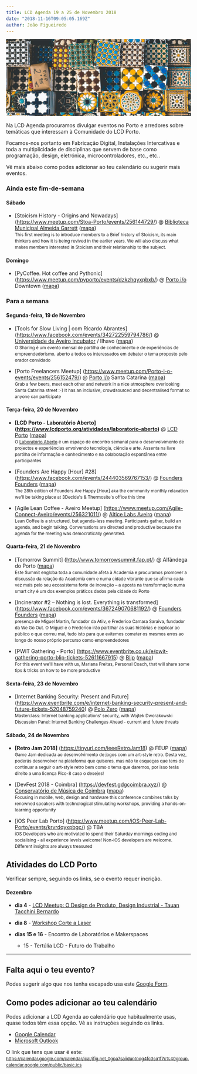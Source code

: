 ```yaml
---
title: LCD Agenda 19 a 25 de Novembro 2018
date: "2018-11-16T09:05:05.169Z"
author: João Figueiredo
---
```


<img src="job-savelsberg-500451-unsplash.jpg" /><br />



Na LCD Agenda procuramos divulgar eventos no Porto e arredores sobre temáticas que interessam à Comunidade do LCD Porto.

Focamos-nos portanto em Fabricação Digital, Instalações Intercativas e toda a multiplicidade de disciplinas que servem de base como programação, design, eletrónica, microcontroladores, etc., etc..

Vê mais abaixo como podes adicionar ao teu calendário ou sugerir mais eventos.



### Ainda este fim-de-semana

#### Sábado

* [Stoicism History - Origins and Nowadays]
(https://www.meetup.com/Stoa-Porto/events/256144729/)
@ [Biblioteca Municipal Almeida Garrett](https://bmp.cm-porto.pt/bmag)
([mapa](https://goo.gl/maps/QEPjUGjyDET2))
<br /><small>
This first meeting is to introduce members to a Brief history of Stoicism, its main thinkers and how it is being revived in the earlier years. We will also discuss what makes members interested in Stoicism and their relationship to the subject.
</small>


#### Domingo

* [PyCoffee. Hot coffee and Pythonic]
(https://www.meetup.com/pyporto/events/dzkzhqyxpbxb/)
@ [Porto i/o](http://porto.io/) Downtown
([mapa](https://maps.google.com/?cid=12457545381001472324))



### Para a semana

#### Segunda-feira, 19 de Novembro

* [Tools for Slow Living | com Ricardo Abrantes]
(https://www.facebook.com/events/342722559794786/)
@ [Universidade de Aveiro Incubator](http://www.ua.pt/incubator/) / Ilhavo
([mapa](https://goo.gl/maps/bdSFzJnRAV72))
<br /><small>
O Sharing é um evento mensal de partilha de conhecimento e de experiências de empreendedorismo, aberto a todos os interessados em debater o tema proposto pelo orador convidado
</small>

* [Porto Freelancers Meetup]
(https://www.meetup.com/Porto-i-o-events/events/256152479/)
@ [Porto i/o](http://porto.io/) Santa Catarina
([mapa](https://goo.gl/maps/psfyAW9T3nF2))
<br /><small>
Grab a few beers, meet each other and network in a nice atmosphere overlooking Santa Catarina street :-) It has an inclusive, crowdsourced and decentralised format so anyone can participate
</small>


#### Terça-feira, 20 de Novembro

* **[LCD Porto - Laboratório Aberto]
(https://www.lcdporto.org/atividades/laboratorio-aberto)**
@ [LCD Porto](https://lcdporto.org/)
([mapa](https://goo.gl/maps/A65zj4ZXTrp))
<br /><small>
O [Laboratório Aberto](https://www.lcdporto.org/atividades/laboratorio-aberto) é um espaço de encontro semanal para o desenvolvimento de projectos e experiências envolvendo tecnologia, ciência e arte. Assenta na livre partilha de informação e conhecimento e na colaboração espontânea entre participantes
</small>

* [Founders Are Happy [Hour] #28]
(https://www.facebook.com/events/244403569767153/)
@ [Founders Founders](http://www.founders-founders.com/)
([mapa](https://maps.google.com/?cid=3857852217621409279))
<br /><small>
The 28th edition of Founders Are Happy [Hour] aka the community monthly relaxation we'll be taking place at 3Decide's & Thermosite's office this time
</small>

* [Agile Lean Coffee - Aveiro Meetup]
(https://www.meetup.com/Agile-Connect-Aveiro/events/256321011/)
@ [Altice Labs Aveiro](http://www.alticelabs.com/)
([mapa](https://goo.gl/maps/upzCiFNXW6K2))
<br /><small>
Lean Coffee is a structured, but agenda-less meeting. Participants gather, build an agenda, and begin talking. Conversations are directed and productive because the agenda for the meeting was democratically generated.
</small>


#### Quarta-feira, 21 de Novembro

* [Tomorrow Summit]
(http://www.tomorrowsummit.fap.pt/)
@ Alfândega do Porto
([mapa](https://goo.gl/maps/7xLNT51n3cz))
<br /><small>
Este Summit engloba toda a comunidade afeta à Academia e procuramos promover a discussão da relação da Academia com e numa cidade vibrante que se afirma cada vez mais pelo seu ecossistema forte de inovação – a aposta na transformação numa smart city é um dos exemplos práticos dados pela cidade do Porto
</small>

* [Incinerator #2 – Nothing is lost. Everything is transformed]
(https://www.facebook.com/events/367249070681192/)
@ [Founders Founders](http://www.founders-founders.com/)
([mapa](https://maps.google.com/?cid=3857852217621409279))
<br /><small>
presença de Miguel Martin, fundador da Atiiv, e Frederico Camara Saraiva, fundador da We Go Out. O Miguel e o Frederico irão partilhar as suas histórias e explicar ao público o que correu mal, tudo isto para que evitemos cometer os mesmos erros ao longo do nosso próprio percurso como empreendedores
</small>

* [PWIT Gathering - Porto]
(https://www.eventbrite.co.uk/e/pwit-gathering-porto-blip-tickets-52611667915)
@ [Blip](https://www.blip.pt/)
([mapa](https://maps.google.com/?cid=12241631696413520772))
<br /><small>
For this event we'll have with us, Mariana Freitas, Personal Coach, that will share some tips & tricks on how to be more productive
</small>


#### Sexta-feira, 23 de Novembro

* [Internet Banking Security: Present and Future]
(https://www.eventbrite.com/e/internet-banking-security-present-and-future-tickets-52048759240)
@ [Polo Zero](http://polozero.fap.pt/)
([mapa](https://maps.google.com/?cid=6452894895241246126))
<br /><small>
Masterclass: Internet banking applications’ security, with Wojtek Dworakowski Discussion Panel: Internet Banking Challenges Ahead - current and future threats
</small>

#### Sábado, 24 de Novembro

* **[Retro Jam 2018]**
(https://tinyurl.com/ieeeRetroJam18)
@ FEUP ([mapa](https://goo.gl/maps/j8oKnpDZQ412))
<br /><small>
Game Jam dedicada ao desenvolvimento de jogos com um art-style retro. Desta vez, poderás desenvolver na plataforma que quiseres, mas não te esqueças que tens de continuar a seguir o art-style retro bem como o tema que daremos, por isso terás direito a uma licença Pico-8 caso o desejes!
</small>

* [DevFest 2018 - Coimbra]
(https://devfest.gdgcoimbra.xyz/)
@ [Conservatório de Música de Coimbra](https://www.conservatoriomcoimbra.pt)
([mapa](https://goo.gl/maps/rUfbXvTJp3S2))
<br /><small>
Focusing in mobile, web, design and hardware this conference combines talks by renowned speakers with technological stimulating workshops, providing a hands-on-learning opportunity
</small>

* [iOS Peer Lab Porto]
(https://www.meetup.com/iOS-Peer-Lab-Porto/events/krvrdqyxpbgc/)
@ TBA
<br /><small>
iOS Developers who are motivated to spend their Saturday mornings coding and socialising - all experience levels welcome! Non-iOS developers are welcome. Different insights are always treasured
</small>





## Atividades do LCD Porto

Verificar sempre, seguindo os links, se o evento requer incrição.

#### Dezembro

* **dia 4** - [LCD Meetup: O Design de Produto, Design Industrial - Tauan Tacchini Bernardo ](https://www.meetup.com/LCD-Meetups/events/255361100/)

* **dia 8** - [Workshop Corte a Laser](https://lcdporto.org/atividades/workshop-de-corte-a-laser-1)

* **dias 15 e 16** - Encontro de Laboratórios e Makerspaces
  * 15 - Tertúlia LCD - Futuro do Trabalho

---

## Falta aqui o teu evento?

Podes sugerir algo que nos tenha escapado usa este [Google Form](https://docs.google.com/forms/d/e/1FAIpQLSd_lOqzaRXBpCmAbJ9ODMuWPgkLzaN4xABgRX6HXPpDSDUB7Q/viewform?usp=sf_link).

## Como podes adicionar ao teu calendário

Podes adicionar a LCD Agenda ao calendário que habitualmente usas, quase todos têm essa opção. Vê as instruções seguindo os links.

* [Google Calendar](https://support.google.com/calendar/answer/37100?co=GENIE.Platform%3DDesktop&hl=en)
* [Microsoft Outlook](https://support.office.com/en-us/article/Import-or-subscribe-to-a-calendar-in-Outlook-com-cff1429c-5af6-41ec-a5b4-74f2c278e98c)

O link que tens que usar é este:
<small>
https://calendar.google.com/calendar/ical/jfig.net_0gpa7saiiduptpqg4fc3sq1f7c%40group.calendar.google.com/public/basic.ics
</small>
